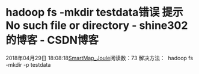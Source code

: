 # hadoop fs -mkdir testdata错误 提示No such file or directory - shine302的博客 - CSDN博客
2018年04月29日 18:08:18[SmartMap_Joule](https://me.csdn.net/shine302)阅读数：73
解决方法： 
hadoop fs -mkdir -p testdata
